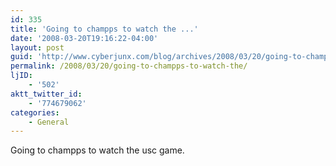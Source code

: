 ```yaml
---
id: 335
title: 'Going to champps to watch the ...'
date: '2008-03-20T19:16:22-04:00'
layout: post
guid: 'http://www.cyberjunx.com/blog/archives/2008/03/20/going-to-champps-to-watch-the/'
permalink: /2008/03/20/going-to-champps-to-watch-the/
ljID:
    - '502'
aktt_twitter_id:
    - '774679062'
categories:
    - General
---
```


Going to champps to watch the usc game.